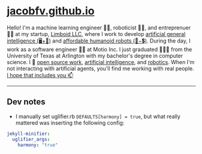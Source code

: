 # [jacobfv.github.io](https://jacobfv.github.io)

Hello! I'm a machine learning engineer 👨‍🔬, roboticist 👨‍🏭, and entreprenuer 👨‍💼 at my startup, [Limboid LLC](https://limboid.ai), where I work to develop [artificial general intelligence (🖥️+🧠)](https://jacobfv.github.io/blog/the-master-plan-part-1/) and [affordable humanoid robots (🤖−💲)](https://jacobfv.github.io/blog/the-master-plan-part-2/). During the day, I work as a software engineer 🧑‍💻 at Motio Inc. I just graduated 👨‍🎓🎉 from the University of Texas at Arlington with my bachelor's degree in computer science. I 💙 [open source work](https://github.com/JacobFV), [artificial intelligence](https://jacobfv.github.io/blog/category/ai/), and [robotics](https://jacobfvaldez.weebly.com/engineering.html). When I'm not interacting with artificial agents, you'll find me working with real people. [I hope that includes you 📫](https://jacobfv.github.io/bio#contact)

---

## Dev notes

- I manually set uglifier.rb `DEFAULTS[harmony] = true`, but what really mattered was inserting the following config:

```yaml
jekyll-minifier:
  uglifier_args:
    harmony: "true"
```
